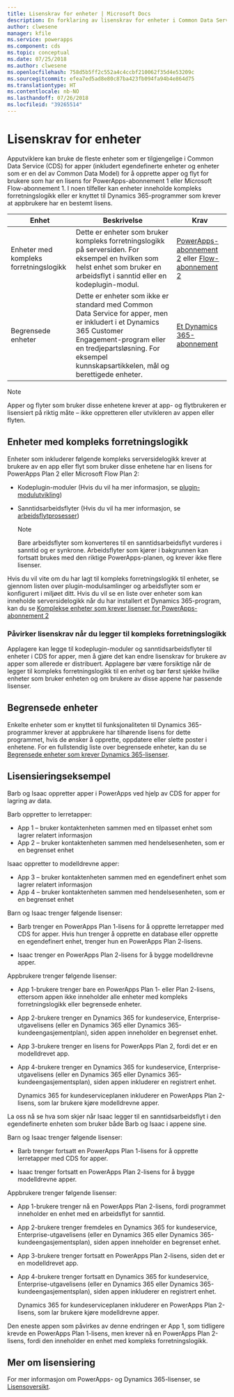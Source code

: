 ```yaml
---
title: Lisenskrav for enheter | Microsoft Docs
description: En forklaring av lisenskrav for enheter i Common Data Service (CDS) for apper.
author: clwesene
manager: kfile
ms.service: powerapps
ms.component: cds
ms.topic: conceptual
ms.date: 07/25/2018
ms.author: clwesene
ms.openlocfilehash: 758d5b5ff2c552a4c4ccbf210062f35d4e53209c
ms.sourcegitcommit: efea7ed5ad8e80c87ba423fb094fa94b4e864d75
ms.translationtype: HT
ms.contentlocale: nb-NO
ms.lasthandoff: 07/26/2018
ms.locfileid: "39265514"
---
```

# <a name="license-requirements-for-entities"></a>Lisenskrav for enheter
Apputviklere kan bruke de fleste enheter som er tilgjengelige i Common Data Service (CDS) for apper (inkludert egendefinerte enheter og enheter som er en del av Common Data Model) for å opprette apper og flyt for brukere som har en lisens for PowerApps-abonnement 1 eller Microsoft Flow-abonnement 1. I noen tilfeller kan enheter inneholde kompleks forretningslogikk eller er knyttet til Dynamics 365-programmer som krever at appbrukere har en bestemt lisens. 


|Enhet  |Beskrivelse  |Krav  |
|---------|---------|---------|
|Enheter med kompleks forretningslogikk  | Dette er enheter som bruker kompleks forretningslogikk på serversiden. For eksempel en hvilken som helst enhet som bruker en arbeidsflyt i sanntid eller en kodeplugin-modul.     | [PowerApps-abonnement 2](https://powerapps.microsoft.com/pricing/) eller [Flow-abonnement 2](https://flow.microsoft.com/pricing/)  | 
|Begrensede enheter    | Dette er enheter som ikke er standard med Common Data Service for apper, men er inkludert i et Dynamics 365 Customer Engagement-program eller en tredjepartsløsning. For eksempel kunnskapsartikkelen, mål og berettigede enheter.    | [Et Dynamics 365-abonnement](https://dynamics.microsoft.com/pricing/)    |


> [!NOTE]
> Apper og flyter som bruker disse enhetene krever at app- og flytbrukeren er lisensiert på riktig måte – ikke oppretteren eller utvikleren av appen eller flyten.

## <a name="entities-with-complex-business-logic"></a>Enheter med kompleks forretningslogikk
Enheter som inkluderer følgende kompleks serversidelogikk krever at brukere av en app eller flyt som bruker disse enhetene har en lisens for PowerApps Plan 2 eller Microsoft Flow Plan 2:

* Kodeplugin-moduler (Hvis du vil ha mer informasjon, se [plugin-modulutvikling](https://docs.microsoft.com/dynamics365/customer-engagement/developer/plugin-development))
* Sanntidsarbeidsflyter (Hvis du vil ha mer informasjon, se [arbeidsflytprosesser](https://docs.microsoft.com/dynamics365/customer-engagement/customize/workflow-processes))

    > [!NOTE]
    >  Bare arbeidsflyter som konverteres til en sanntidsarbeidsflyt vurderes i sanntid og er synkrone. Arbeidsflyter som kjører i bakgrunnen kan fortsatt brukes med den riktige PowerApps-planen, og krever ikke flere lisenser.

Hvis du vil vite om du har lagt til kompleks forretningslogikk til enheter, se gjennom listen over plugin-modulsamlinger og arbeidsflyter som er konfigurert i miljøet ditt. Hvis du vil se en liste over enheter som kan inneholde serversidelogikk når du har installert et Dynamics 365-program, kan du se [Komplekse enheter som krever lisenser for PowerApps-abonnement 2](data-platform-complex-entities.md) 

### <a name="impacting-license-requirements-when-adding-complex-business-logic"></a>Påvirker lisenskrav når du legger til kompleks forretningslogikk
Applagere kan legge til kodeplugin-moduler og sanntidsarbeidsflyter til enheter i CDS for apper, men å gjøre det kan endre lisenskrav for brukere av apper som allerede er distribuert. Applagere bør være forsiktige når de legger til kompleks forretningslogikk til en enhet og bør først sjekke hvilke enheter som bruker enheten og om brukere av disse appene har passende lisenser.

## <a name="restricted-entities"></a>Begrensede enheter
Enkelte enheter som er knyttet til funksjonaliteten til Dynamics 365-programmer krever at appbrukere har tilhørende lisens for dette programmet, hvis de ønsker å opprette, oppdatere eller slette poster i enhetene. For en fullstendig liste over begrensede enheter, kan du se [Begrensede enheter som krever Dynamics 365-lisenser](data-platform-restricted-entities.md).

## <a name="licensing-examples"></a>Lisensieringseksempel
Barb og Isaac oppretter apper i PowerApps ved hjelp av CDS for apper for lagring av data.

Barb oppretter to lerretapper:

* App 1 &ndash; bruker kontaktenheten sammen med en tilpasset enhet som lagrer relatert informasjon
* App 2 &ndash; bruker kontaktenheten sammen med hendelsesenheten, som er en begrenset enhet

Isaac oppretter to modelldrevne apper:

* App 3 &ndash; bruker kontaktenheten sammen med en egendefinert enhet som lagrer relatert informasjon
* App 4 &ndash; bruker kontaktenheten sammen med hendelsesenheten, som er en begrenset enhet

Barn og Isaac trenger følgende lisenser:
* Barb trenger en PowerApps Plan 1-lisens for å opprette lerretapper med CDS for apper. Hvis hun trenger å opprette en database eller opprette en egendefinert enhet, trenger hun en PowerApps Plan 2-lisens.

* Isaac trenger en PowerApps Plan 2-lisens for å bygge modelldrevne apper.

Appbrukere trenger følgende lisenser:
* App 1-brukere trenger bare en PowerApps Plan 1- eller Plan 2-lisens, ettersom appen ikke inneholder alle enheter med kompleks forretningslogikk eller begrensede enheter.

* App 2-brukere trenger en Dynamics 365 for kundeservice, Enterprise-utgavelisens (eller en Dynamics 365 eller Dynamics 365-kundeengasjementplan), siden appen inneholder en begrenset enhet.

* App 3-brukere trenger en lisens for PowerApps Plan 2, fordi det er en modelldrevet app.

* App 4-brukere trenger en Dynamics 365 for kundeservice, Enterprise-utgavelisens (eller en Dynamics 365 eller Dynamics 365-kundeengasjementsplan), siden appen inkluderer en registrert enhet.

    Dynamics 365 for kundeserviceplanen inkluderer en PowerApps Plan 2-lisens, som lar brukere kjøre modelldrevne apper.

La oss nå se hva som skjer når Isaac legger til en sanntidsarbeidsflyt i den egendefinerte enheten som bruker både Barb og Isaac i appene sine.

Barn og Isaac trenger følgende lisenser:
* Barb trenger fortsatt en PowerApps Plan 1-lisens for å opprette lerretapper med CDS for apper.

* Isaac trenger fortsatt en PowerApps Plan 2-lisens for å bygge modelldrevne apper.

Appbrukere trenger følgende lisenser:
* App 1-brukere trenger nå en PowerApps Plan 2-lisens, fordi programmet inneholder en enhet med en arbeidsflyt for sanntid.

* App 2-brukere trenger fremdeles en Dynamics 365 for kundeservice, Enterprise-utgavelisens (eller en Dynamics 365 eller Dynamics 365-kundeengasjementsplan), siden appen inneholder en begrenset enhet. 

* App 3-brukere trenger fortsatt en PowerApps Plan 2-lisens, siden det er en modelldrevet app.

* App 4-brukere trenger fortsatt en Dynamics 365 for kundeservice, Enterprise-utgavelisens (eller en Dynamics 365 eller Dynamics 365-kundeengasjementsplan), siden appen inkluderer en registrert enhet.

    Dynamics 365 for kundeserviceplanen inkluderer en PowerApps Plan 2-lisens, som lar brukere kjøre modelldrevne apper.

Den eneste appen som påvirkes av denne endringen er App 1, som tidligere krevde en PowerApps Plan 1-lisens, men krever nå en PowerApps Plan 2-lisens, fordi den inneholder en enhet med kompleks forretningslogikk. 

## <a name="more-about-licensing"></a>Mer om lisensiering
For mer informasjon om PowerApps- og Dynamics 365-lisenser, se [Lisensoversikt](../../administrator/pricing-billing-skus.md).
